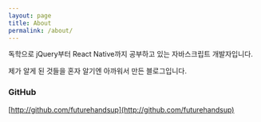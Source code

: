 ```yaml
---
layout: page
title: About
permalink: /about/
---
```


독학으로 jQuery부터 React Native까지 공부하고 있는 자바스크립트 개발자입니다.

제가 알게 된 것들을 혼자 알기엔 아까워서 만든 블로그입니다.


### GitHub

[http://github.com/futurehandsup](http://github.com/futurehandsup)
